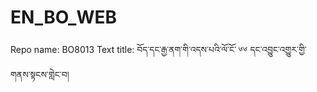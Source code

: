 # EN_BO_WEB
Repo name: BO8013
Text title: བོད་དང་རྒྱ་ནག་གི་འདས་པའི་ལོ་ངོ་ ༦༦ དང་འབྱུང་འགྱུར་གྱི་གནས་སྟངས་གླེང་བ།